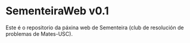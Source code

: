 # SementeiraWeb v0.1
Este é o repositorio da páxina web de Sementeira (club de resolución de problemas de Mates-USC). 